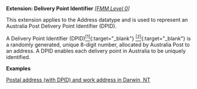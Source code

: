 **Extension: Delivery Point Identifier** *[[FMM Level 0](guidance.html)]*

This extension applies to the Address datatype and is used to represent an Australia Post Delivery Point Identifier (DPID).

A Delivery Point Identifier (DPID)[<sup>[1]</sup>](https://auspost.com.au/business/marketing-and-communications/access-data-and-insights/supporting-our-data-partners/address-data){:target="_blank"} [<sup>[2]</sup>](https://meteor.aihw.gov.au/content/index.phtml/itemId/430306){:target="_blank"} is a randomly generated, unique 8-digit number, allocated by Australia Post to an address. A DPID enables each delivery point in Australia to be uniquely identified.

**Examples**

[Postal address (with DPID) and work address in Darwin, NT](Patient-address-example0.html)
